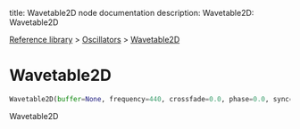 title: Wavetable2D node documentation
description: Wavetable2D: Wavetable2D

[Reference library](../../index.md) > [Oscillators](../index.md) > [Wavetable2D](index.md)

# Wavetable2D

```python
Wavetable2D(buffer=None, frequency=440, crossfade=0.0, phase=0.0, sync=0)
```

Wavetable2D

